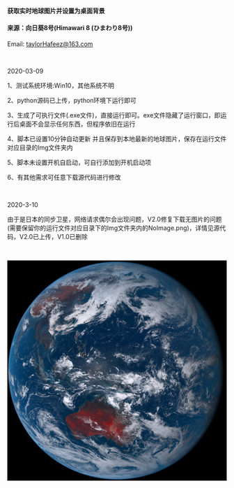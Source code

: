 #### 获取实时地球图片并设置为桌面背景

#### 来源：向日葵8号(Himawari 8 (ひまわり8号))

Email: taylorHafeez@163.com

<br>

2020-03-09

1、测试系统环境:Win10，其他系统不明

2、python源码已上传，python环境下运行即可

3、生成了可执行文件(.exe文件)，直接运行即可。exe文件隐藏了运行窗口，即运行后桌面不会显示任何东西，但程序依旧在运行

4、脚本已设置10分钟自动更新 并且保存到本地最新的地球图片，保存在运行文件对应目录的Img文件夹内

5、脚本未设置开机自启动，可自行添加到开机启动项

6、有其他需求可任意下载源代码进行修改

<br>

2020-3-10

由于是日本的同步卫星，网络请求偶尔会出现问题，V2.0修复下载无图片的问题(需要保留你的运行文件对应目录下的Img文件夹内的NoImage.png)，详情见源代码，V2.0已上传，V1.0已删除

<br>

![20200310.png](Img/20200310.png?raw=true)

